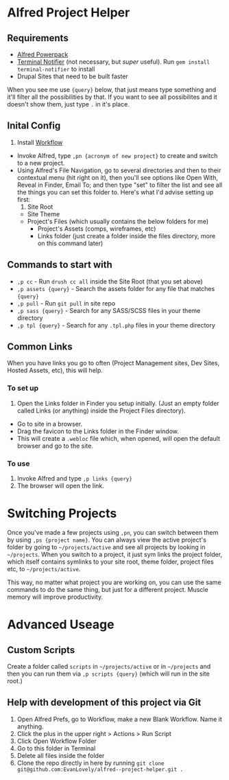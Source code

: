 # Alfred Project Helper

## Requirements

- [Alfred Powerpack](http://www.alfredapp.com/)
- [Terminal Notifier](https://github.com/alloy/terminal-notifier) (not necessary, but *super* useful). Run `gem install terminal-notifier` to install
- Drupal Sites that need to be built faster

When you see me use `{query}` below, that just means type something and it'll filter all the possibilities by that. If you want to see all possibilites and it doesn't show them, just type `.` in it's place.

## Inital Config

1. Install [Workflow](https://github.com/EvanLovely/alfred--project-helper/blob/master/Project%20Helper.alfredworkflow)
- Invoke Alfred, type `,pn {acronym of new project}` to create and switch to a new project.
- Using Alfred's File Navigation, go to several directories and then to their contextual menu (hit right on it), then you'll see options like Open With, Reveal in Finder, Email To; and then type "set" to filter the list and see all the things you can set this folder to. Here's what I'd advise setting up first:
    1. Site Root
    - Site Theme
    - Project's Files (which usually contains the below folders for me)
        - Project's Assets (comps, wireframes, etc)
        - Links folder (just create a folder inside the files directory, more on this command later)


## Commands to start with

- `,p cc` - Run `drush cc all` inside the Site Root (that you set above)
- `,p assets {query}` - Search the assets folder for any file that matches `{query}`
- `,p pull` - Run `git pull` in site repo
- `,p sass {query}` - Search for any SASS/SCSS files in your theme directory
- `,p tpl {query}` - Search for any `.tpl.php` files in your theme directory


## Common Links

When you have links you go to often (Project Management sites, Dev Sites, Hosted Assets, etc), this will help. 


### To set up

1. Open the Links folder in Finder you setup initially. (Just an empty folder called Links (or anything) inside the Project Files directory).
- Go to site in a browser.
- Drag the favicon to the Links folder in the Finder window. 
- This will create a `.webloc` file which, when opened, will open the default browser and go to the site.

### To use

1. Invoke Alfred and type `,p links {query}`
2. The browser will open the link.


# Switching Projects

Once you've made a few projects using `,pn`, you can switch between them by using `,ps {project name}`. You can always view the active project's folder by going to `~/projects/active` and see all projects by looking in `~/projects`. When you switch to a project, it just sym links the project folder, which itself contains symlinks to your site root, theme folder, project files etc, to `~/projects/active`. 

This way, no matter what project you are working on, you can use the same commands to do the same thing, but just for a different project. Muscle memory will improve productivity.


# Advanced Useage

## Custom Scripts

Create a folder called `scripts` in `~/projects/active` or in `~/projects` and then you can run them via `,p scripts {query}` (which will run in the site root.)

## Help with development of this project via Git

1. Open Alfred Prefs, go to Workflow, make a new Blank Workflow. Name it anything.
2. Click the plus in the upper right > Actions > Run Script
3. Click Open Workflow Folder
4. Go to this folder in Terminal
5. Delete all files inside the folder
6. Clone the repo directly in here by running `git clone git@github.com:EvanLovely/alfred--project-helper.git .`